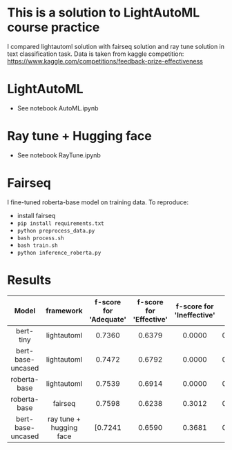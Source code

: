 # This is a solution to LightAutoML course practice 

I compared lightautoml solution with fairseq solution and ray tune solution in text classification task. Data is taken from kaggle competition:
https://www.kaggle.com/competitions/feedback-prize-effectiveness

# LightAutoML

- See notebook AutoML.ipynb

# Ray tune + Hugging face

- See notebook RayTune.ipynb

# Fairseq 
I fine-tuned roberta-base model on training data. To reproduce:
- install fairseq 
- ``pip install requirements.txt``
- ``python preprocess_data.py``
- ``bash process.sh``
- ``bash train.sh``
- ``python inference_roberta.py``

# Results

| Model | framework |f-score for 'Adequate'  | f-score for 'Effective'    | f-score for 'Ineffective'    | Mean f-score |
| :---:   | :---:  | :---: | :---: |  :---: |  :---: | 
| bert-tiny | lightautoml| 0.7360   | 0.6379   |    0.0000     | 0.4579 |
| bert-base-uncased | lightautoml |0.7472   |  0.6792   |   0.0000   | 0.4755|
| roberta-base | lightautoml | 0.7539  |  0.6914  |   0.0000     | 0.4817 | 
| roberta-base | fairseq | 0.7598  |  0.6238  |   0.3012     | 0.5616 | 
| bert-base-uncased | ray tune + hugging face |[0.7241   |  0.6590   |   0.3681   | 0.5838|


